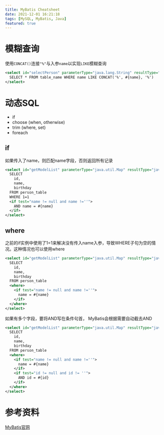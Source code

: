```yaml
---
title: MyBatis Cheatsheet
date: 2021-12-01 16:21:18
tags: [MySQL, MyBatis, Java]
featured: true
---
```

# 模糊查询
使用`CONCAT()`连接`"%"`与入参`name`以实现`LIKE`模糊查询
```xml
<select id="selectPerson" parameterType="java.lang.String" resultType="java.util.Map">
  SELECT * FROM table_name WHERE name LIKE CONCAT('%', #{name}, '%')
</select>
```

# 动态SQL
- if
- choose (when, otherwise)
- trim (where, set)
- foreach

## if
如果传入了name，则匹配name字段，否则返回所有记录
```xml
<select id="getModelList" parameterType="java.util.Map" resultType="java.util.Map">
  SELECT
    id,
    name,
    birthday
  FROM person_table
  WHERE 1=1
  <if test="name != null and name !=''">
    AND name = #{name}
  </if>
</select>
```

## where
之前的if实例中使用了1=1来解决没有传入name入参，导致WHERE子句为空的情况。这种情况也可以使用where
```xml
<select id="getModelList" parameterType="java.util.Map" resultType="java.util.Map">
  SELECT
    id,
    name,
    birthday
  FROM person_table
  <where>
    <if test="name != null and name !=''">
      name = #{name}
    </if>
  </where>
</select>
```
如果有多个字段，要将AND写在条件句首， MyBatis会根据需要自动截去AND
```xml
<select id="getModelList" parameterType="java.util.Map" resultType="java.util.Map">
  SELECT
    id,
    name,
    birthday
  FROM person_table
  <where>
    <if test="name != null and name !=''">
      name = #{name}
    </if>
    <if test="id != null and id != ''">
      AND id = #{id}
    </if>
  </where>
</select>
```

# 参考资料
[MyBatis官网](https://mybatis.net.cn/)
